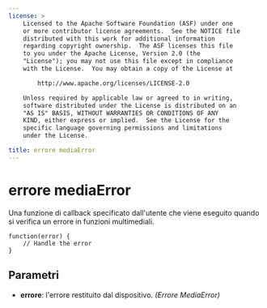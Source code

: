 ```yaml
---
license: >
    Licensed to the Apache Software Foundation (ASF) under one
    or more contributor license agreements.  See the NOTICE file
    distributed with this work for additional information
    regarding copyright ownership.  The ASF licenses this file
    to you under the Apache License, Version 2.0 (the
    "License"); you may not use this file except in compliance
    with the License.  You may obtain a copy of the License at

        http://www.apache.org/licenses/LICENSE-2.0

    Unless required by applicable law or agreed to in writing,
    software distributed under the License is distributed on an
    "AS IS" BASIS, WITHOUT WARRANTIES OR CONDITIONS OF ANY
    KIND, either express or implied.  See the License for the
    specific language governing permissions and limitations
    under the License.

title: errore mediaError
---
```


# errore mediaError

Una funzione di callback specificato dall'utente che viene eseguito quando si verifica un errore in funzioni multimediali.

    function(error) {
        // Handle the error
    }
    

## Parametri

*   **errore**: l'errore restituito dal dispositivo. *(Errore MediaError)*